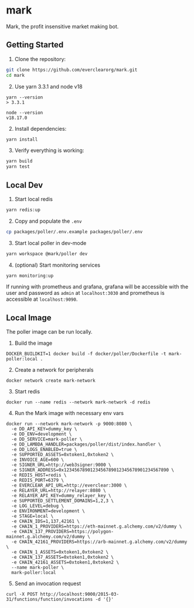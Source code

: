 # mark

Mark, the profit insensitive market making bot.

## Getting Started

1. Clone the repository:

```sh
git clone https://github.com/everclearorg/mark.git
cd mark
```

2. Use yarn 3.3.1 and node v18

```
yarn --version
> 3.3.1
```

```
node --version
v18.17.0
```

2. Install dependencies:

```sh
yarn install
```

3. Verify everything is working:

```sh
yarn build
yarn test
```

## Local Dev

1. Start local redis

```sh
yarn redis:up
```

2. Copy and populate the `.env`

```sh
cp packages/poller/.env.example packages/poller/.env
```

3. Start local poller in dev-mode

```sh
yarn workspace @mark/poller dev
```

4. (optional) Start monitoring services

```sh
yarn monitoring:up
```

If running with prometheus and grafana, grafana will be accessible with the user and password as `admin` at `localhost:3030` and prometheus is accessible at `localhost:9090`.

## Local Image

The poller image can be run locally.

1. Build the image

```
DOCKER_BUILDKIT=1 docker build -f docker/poller/Dockerfile -t mark-poller:local .
```

2. Create a network for peripherals

```
docker network create mark-network
```

3. Start redis

```
docker run --name redis --network mark-network -d redis

```

4. Run the Mark image with necessary env vars

```
docker run --network mark-network -p 9000:8080 \
  -e DD_API_KEY=dummy_key \
  -e DD_ENV=development \
  -e DD_SERVICE=mark-poller \
  -e DD_LAMBDA_HANDLER=packages/poller/dist/index.handler \
  -e DD_LOGS_ENABLED=true \
  -e SUPPORTED_ASSETS=0xtoken1,0xtoken2 \
  -e INVOICE_AGE=600 \
  -e SIGNER_URL=http://web3signer:9000 \
  -e SIGNER_ADDRESS=0x1234567890123456789012345678901234567890 \
  -e REDIS_HOST=redis \
  -e REDIS_PORT=6379 \
  -e EVERCLEAR_API_URL=http://everclear:3000 \
  -e RELAYER_URL=http://relayer:8080 \
  -e RELAYER_API_KEY=dummy_relayer_key \
  -e SUPPORTED_SETTLEMENT_DOMAINS=1,2,3 \
  -e LOG_LEVEL=debug \
  -e ENVIRONMENT=development \
  -e STAGE=local \
  -e CHAIN_IDS=1,137,42161 \
  -e CHAIN_1_PROVIDERS=https://eth-mainnet.g.alchemy.com/v2/dummy \
  -e CHAIN_137_PROVIDERS=https://polygon-mainnet.g.alchemy.com/v2/dummy \
  -e CHAIN_42161_PROVIDERS=https://arb-mainnet.g.alchemy.com/v2/dummy \
  -e CHAIN_1_ASSETS=0xtoken1,0xtoken2 \
  -e CHAIN_137_ASSETS=0xtoken1,0xtoken2 \
  -e CHAIN_42161_ASSETS=0xtoken1,0xtoken2 \
  --name mark-poller \
  mark-poller:local
```

5. Send an invocation request

```
curl -X POST http://localhost:9000/2015-03-31/functions/function/invocations -d '{}'
```
